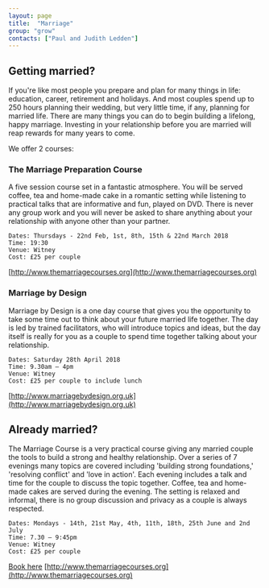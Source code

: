 ```yaml
---
layout: page
title:  "Marriage"
group: "grow"
contacts: ["Paul and Judith Ledden"]
---
```


## Getting married?
If you're like most people you prepare and plan for many things in life: education, career, retirement and holidays. And most couples spend up to 250 hours planning their wedding, but very little time, if any, planning for married life. There are many things you can do to begin building a lifelong, happy marriage. Investing in your relationship before you are married will reap rewards for many years to come.

We offer 2 courses:

### The Marriage Preparation Course
A five session course set in a fantastic atmosphere. You will be served coffee, tea and home-made cake in a romantic setting while listening to practical talks that are informative and fun, played on DVD. There is never any group work and you will never be asked to share anything about your relationship with anyone other than your partner.
 
    Dates: Thursdays - 22nd Feb, 1st, 8th, 15th & 22nd March 2018
    Time: 19:30
    Venue: Witney
    Cost: £25 per couple

[http://www.themarriagecourses.org](http://www.themarriagecourses.org)

### Marriage by Design
Marriage by Design is a one day course that gives you the opportunity to take some time out to think about your future married life together. The day is led by trained facilitators, who will introduce topics and ideas, but the day itself is really for you as a couple to spend time together talking about your relationship.
 
    Dates: Saturday 28th April 2018
    Time: 9.30am – 4pm
    Venue: Witney
    Cost: £25 per couple to include lunch

[http://www.marriagebydesign.org.uk](http://www.marriagebydesign.org.uk)

## Already married?
The Marriage Course is a very practical course giving any married couple the tools to build a strong and healthy relationship. Over a series of 7 evenings many topics are covered including 'building strong foundations,' 'resolving conflict' and 'love in action'. Each evening includes a talk and time for the couple to discuss the topic together. Coffee, tea and home-made cakes are served during the evening. The setting is relaxed and informal, there is no group discussion and privacy as a couple is always respected.

    Dates: Mondays - 14th, 21st May, 4th, 11th, 18th, 25th June and 2nd July
    Time: 7.30 – 9:45pm
    Venue: Witney
    Cost: £25 per couple

[Book here](https://stmaryscogges.churchsuite.co.uk/events/w6fbbwko)
[http://www.themarriagecourses.org](http://www.themarriagecourses.org)
